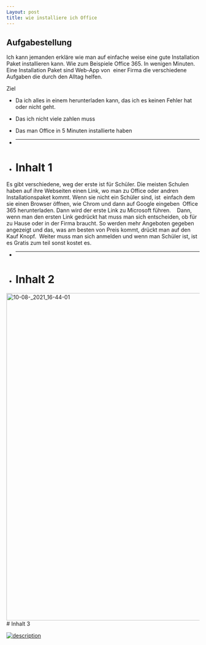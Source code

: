 ```yaml
---
Layout: post
title: wie installiere ich Office
---
```

## Aufgabestellung
Ich kann jemanden erkläre wie man auf einfache weise eine gute Installation Paket installieren kann. Wie zum Beispiele Office 365. In wenigen Minuten. Eine Installation Paket sind Web-App von  einer Firma die verschiedene Aufgaben die durch den Alltag helfen.

Ziel

* Da ich alles in einem herunterladen kann, das ich es keinen Fehler hat oder nicht geht.

* Das ich nicht viele zahlen muss

* Das man Office in 5 Minuten installierte haben
* ---
* # Inhalt 1 

Es gibt verschiedene, weg der erste ist für Schüler. Die meisten Schulen haben auf ihre Webseiten einen Link, wo man zu Office oder andren Installationspaket kommt. Wenn sie nicht ein Schüler sind, ist  einfach dem sie einen Browser öffnen, wie Chrom und dann auf Google eingeben  Office 365 herunterladen. Dann wird der erste Link zu Microsoft führen.    Dann, wenn man den ersten Link gedrückt hat muss man sich entscheiden, ob für zu Hause oder in der Firma braucht. So werden mehr Angeboten gegeben angezeigt und das, was am besten von Preis kommt, drückt man auf den Kauf Knopf.  Weiter muss man sich anmelden und wenn man Schüler ist, ist es Gratis zum teil sonst kostet es.
* ---
* # Inhalt 2

<img width="855" alt="10-08-_2021_16-44-01" src="https://user-images.githubusercontent.com/89087875/129748771-cf03a663-9219-4a4d-a69e-d2ed75c004d2.png">
# Inhalt 3

[![description](http://img.youtube.com/vi/4ZdiCjVk-sQ/0.jpg)](http://www.youtube.com/4ZdiCjVk-sQ)



